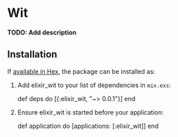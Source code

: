 # Wit

**TODO: Add description**

## Installation

If [available in Hex](https://hex.pm/docs/publish), the package can be installed as:

  1. Add elixir_wit to your list of dependencies in `mix.exs`:

        def deps do
          [{:elixir_wit, "~> 0.0.1"}]
        end

  2. Ensure elixir_wit is started before your application:

        def application do
          [applications: [:elixir_wit]]
        end

